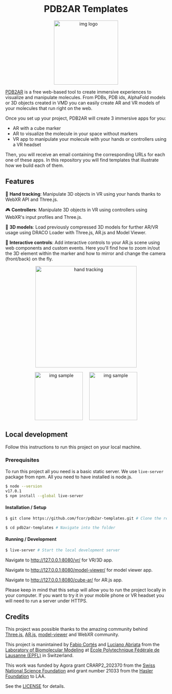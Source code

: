 <h1 align="center">PDB2AR Templates</h1>

<p align="center"><img width="200" alt="img logo" src="https://user-images.githubusercontent.com/21111451/107048927-c835f980-67c9-11eb-80ce-acef34797ad5.png"></p>

[PDB2AR](https://molecularweb.epfl.ch/pages/pdb2ar.html) is a free web-based tool to create immersive experiences to visualize and manipulate molecules. From PDBs, PDB ids, AlphaFold models or 3D objects created in VMD you can easily create AR and VR models of your molecules that run right on the web.

Once you set up your project, PDB2AR will create 3 immersive apps for you:

- AR with a cube marker
- AR to visualize the molecule in your space without markers
- VR app to manipulate your molecule with your hands or controllers using a VR headset

Then, you will receive an email containing the corresponding URLs for each one of these apps. In this repository you will find templates that illustrate how we build each of them.

## Features

:open_hands: **Hand tracking**: Manipulate 3D objects in VR using your hands thanks to WebXR API and Three.js.

:video_game: **Controllers**: Manipulate 3D objects in VR using controllers using WebXR's input profiles and Three.js.

:file_folder: **3D models**: Load previously compressed 3D models for further AR/VR usage using DRACO Loader with Three.js, AR.js and Model Viewer.

:iphone: **Interactive controls**: Add interactive controls to your AR.js scene using web components and custom events. Here you'll find how to zoom in/out the 3D element within the marker and how to mirror and change the camera (front/back) on the fly.

<p align="center"><img width="316" alt="hand tracking" src="https://user-images.githubusercontent.com/21111451/155735522-c8cc536f-e40f-45f8-a8da-32775dfd947b.gif"></p>

<p align="center">
<img width="150" style="margin-right: 16px" alt="img sample" src="https://user-images.githubusercontent.com/21111451/155738401-8d61b04a-d6be-4b52-b09f-ae99943f3c1c.png"></img> 
<img width="150" alt="img sample" src="https://user-images.githubusercontent.com/21111451/155740010-8c3830bc-4e31-44a8-ba0f-74883c967af1.png"></img>

</p>

## Local development

Follow this instructions to run this project on your local machine.

### Prerequisites
To run this project all you need is a basic static server. We use `live-server` package from npm. All you need to have installed is node.js. 

```sh
$ node --version
v17.0.1
$ npm install --global live-server
```

#### Installation / Setup
```sh
$ git clone https://github.com/fcor/pdb2ar-templates.git # Clone the repository.

$ cd pdb2ar-templates # Navigate into the folder

```

#### Running / Development
```sh
$ live-server # Start the local development server
```

Navigate to http://127.0.0.1:8080/vr/ for VR/3D app.

Navigate to http://127.0.0.1:8080/model-viewer/ for model viewer app.

Navigate to http://127.0.0.1:8080/cube-ar/ for AR.js app.


Please keep in mind that this setup will allow you to run the project locally in your computer. If you want to try it in your mobile phone or VR headset you will need to run a server under HTTPS. 


## Credits
This project was possible thanks to the amazing community behind [Three.js](https://threejs.org/), [AR.js](https://ar-js-org.github.io/AR.js-Docs/), [model-viewer](https://modelviewer.dev/) and WebXR community.


This project is manintained by [Fabio Cortés](https://www.fjcr.pro/) and [Luciano Abriata](http://labriataphd.altervista.org/) from the [Laboratory of Biomolecular Modeling](https://www.epfl.ch/labs/lbm/) at [École Polytechnique Fédérale de Lausanne (EPFL)](https://www.epfl.ch/) in Switzerland.

This work was funded by Agora grant CRARP2_202370 from the [Swiss National Science Foundation](https://www.snf.ch/fr) and grant number 21033 from the [Hasler Foundation](https://haslerstiftung.ch/en/welcome-to-the-hasler-foundation/) to LAA.

See the [LICENSE](LICENSE) for details.
